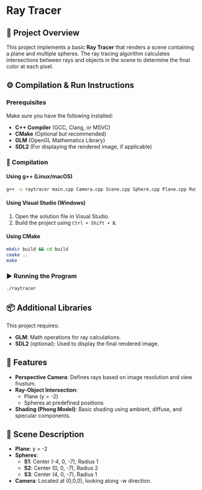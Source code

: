 # Ray Tracer

## 📌 Project Overview
This project implements a basic **Ray Tracer** that renders a scene containing a plane and multiple spheres. The ray tracing algorithm calculates intersections between rays and objects in the scene to determine the final color at each pixel.

## ⚙️ Compilation & Run Instructions
### Prerequisites
Make sure you have the following installed:
- **C++ Compiler** (GCC, Clang, or MSVC)
- **CMake** (Optional but recommended)
- **GLM** (OpenGL Mathematics Library)
- **SDL2** (For displaying the rendered image, if applicable)

### 🔧 Compilation
#### Using g++ (Linux/macOS)
```sh
g++ -o raytracer main.cpp Camera.cpp Scene.cpp Sphere.cpp Plane.cpp Ray.cpp -std=c++17 -I./include -lSDL2
```
#### Using Visual Studio (Windows)
1. Open the solution file in Visual Studio.
2. Build the project using `Ctrl + Shift + B`.

#### Using CMake
```sh
mkdir build && cd build
cmake ..
make
```

### ▶️ Running the Program
```sh
./raytracer
```

## 📦 Additional Libraries
This project requires:
- **GLM**: Math operations for ray calculations.
- **SDL2** (optional): Used to display the final rendered image.

## 🎯 Features
- **Perspective Camera**: Defines rays based on image resolution and view frustum.
- **Ray-Object Intersection**:
  - Plane (y = -2)
  - Spheres at predefined positions
- **Shading (Phong Model)**: Basic shading using ambient, diffuse, and specular components.

## 🚀 Scene Description
- **Plane**: y = -2
- **Spheres**:
  - **S1**: Center (-4, 0, -7), Radius 1
  - **S2**: Center (0, 0, -7), Radius 2
  - **S3**: Center (4, 0, -7), Radius 1
- **Camera**: Located at (0,0,0), looking along -w direction.


